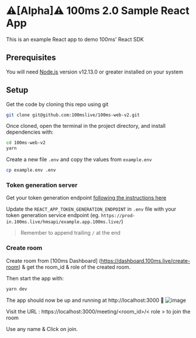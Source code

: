 # ⚠️[Alpha]⚠️ 100ms 2.0 Sample React App

This is an example React app to demo 100ms' React SDK

## Prerequisites

You will need [Node.js](https://nodejs.org) version v12.13.0 or greater installed on your system

## Setup

Get the code by cloning this repo using git

```bash
git clone git@github.com:100mslive/100ms-web-v2.git
```

Once cloned, open the terminal in the project directory, and install dependencies with:

```bash
cd 100ms-web-v2
yarn
```

Create a new file `.env` and copy the values from `example.env`

```bash
cp example.env .env
```

### Token generation server

Get your token generation endpoint [following the instructions here](https://docs.100ms.live/v2/server-side/100ms-quickstart-app-server)

Update the `REACT_APP_TOKEN_GENERATION_ENDPOINT` in `.env` file with your token generation service endpoint (eg. `https://prod-in.100ms.live/hmsapi/example.app.100ms.live/`) 

>Remember to append trailing `/` at the end

### Create room

Create room from [100ms Dashboard] (https://dashboard.100ms.live/create-room) & get the room_id & role of the created room.

Then start the app with:

```bash
yarn dev
```

The app should now be up and running at http://localhost:3000 🚀
![image](https://user-images.githubusercontent.com/5078656/119534649-c60da000-bda4-11eb-9847-f283e2daa06f.png)



Visit the URL : https://localhost:3000/meeting/<room_id>/< role > to join the room
  
Use any name & Click on join. 

